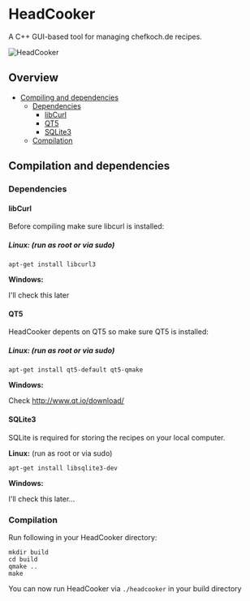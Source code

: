# HeadCooker
A C++ GUI-based tool for managing chefkoch.de recipes.

![HeadCooker](http://indidude.de/stuff/headcooker.gif)

## Overview ##

 * [Compiling and dependencies](#compiling-and-dependencies)
   * [Dependencies](#dependencies)
     * [libCurl](#libcurl)
     * [QT5](#qt5)
     * [SQLite3](#sqlite3)
   * [Compilation](#compilation)


## Compilation and dependencies ##

### Dependencies ###

#### libCurl ####
Before compiling make sure libcurl is installed:

##### Linux: (run as root or via sudo)
```
apt-get install libcurl3
```

**Windows:**

I'll check this later

#### QT5 ####
HeadCooker depents on QT5 so make sure QT5 is installed:

##### Linux: (run as root or via sudo)
```
apt-get install qt5-default qt5-qmake
```

**Windows:**

Check http://www.qt.io/download/

#### SQLite3 ####
SQLite is required for storing the recipes on your local computer.

**Linux:** (run as root or via sudo)
```
apt-get install libsqlite3-dev
```

**Windows:**

I'll check this later...

### Compilation ###

Run following in your HeadCooker directory:
```
mkdir build
cd build
qmake ..
make
```

You can now run HeadCooker via ```./headcooker``` in your build directory
